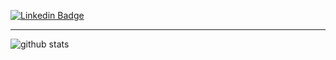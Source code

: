 <!--
**kapitanov/kapitanov** is a ✨ _special_ ✨ repository because its `README.md` (this file) appears on your GitHub profile.

Here are some ideas to get you started:

- 🔭 I’m currently working on ...
- 🌱 I’m currently learning ...
- 👯 I’m looking to collaborate on ...
- 🤔 I’m looking for help with ...
- 💬 Ask me about ...
- 📫 How to reach me: ...
- 😄 Pronouns: ...
- ⚡ Fun fact: ...
-->

[![Linkedin Badge](https://img.shields.io/badge/-@albertkapitanov-blue?style=flat-square&logo=Linkedin&logoColor=white&link=https://www.linkedin.com/in/albertkapitanov/)](https://www.linkedin.com/in/albertkapitanov)

---

![github stats](https://github-readme-stats.vercel.app/api?username=kapitanov&show_icons=true)
